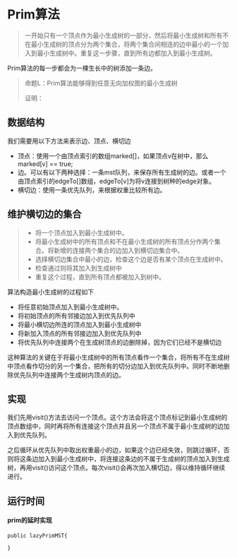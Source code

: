 # Prim算法

> 一开始只有一个顶点作为最小生成树的一部分，然后将最小生成树和所有不在最小生成树的顶点分为两个集合，将两个集合间相连的边中最小的一个加入到最小生成树中。重复这一步骤，直到所有边都加入到最小生成树。

Prim算法的每一步都会为一棵生长中的树添加一条边。

> 命题L：Prim算法能够得到任意无向加权图的最小生成树
>
> 证明：

## 数据结构

我们需要用以下方法来表示边、顶点、横切边

- 顶点：使用一个由顶点索引的数组marked[]，如果顶点v在树中，那么marked[v] == true;
- 边。可以有以下两种选择：一条mst队列，来保存所有生成树的边。或者一个由顶点索引的edgeTo[]数组，edgeTo[v]为将v连接到树种的edge对象。
- 横切边：使用一条优先队列，来根据权重比较所有边。

## 维护横切边的集合

> - 将一个顶点加入到最小生成树中。
> - 将最小生成树中的所有顶点和不在最小生成树的所有顶点分作两个集合。将新增的连接两个集合的边加入到横切边集合中。
> - 选择横切边集合中最小的边，检查这个边是否有某个顶点在生成树中。
> - 检查通过则将其加入到生成树中
> - 重复这个过程，直到所有顶点都被加入到树中。

算法构造最小生成树的过程如下

- 将任意初始顶点加入到最小生成树中。
- 将初始顶点的所有邻接边加入到优先队列中
- 将最小横切边所连的顶点加入到最小生成树中
- 将新加入顶点的所有邻接边加入到优先队列中
- 将优先队列中连接两个在生成树顶点的边删除掉，因为它们已经不是横切边

这种算法的关键在于将最小生成树中的所有顶点看作一个集合，将所有不在生成树中顶点看作切分的另一个集合，把所有的切分边加入到优先队列中。同时不断地删除优先队列中连接两个生成树内顶点的边。



## 实现

我们先用visit()方法去访问一个顶点。这个方法会将这个顶点标记到最小生成树的顶点数组中，同时再将所有连接这个顶点并且另一个顶点不属于最小生成树的边加入到优先队列。

之后循环从优先队列中取出权重最小的边，如果这个边已经失效，则跳过循环，否则将这条边加入到最小生成树中，将连接这条边的不属于生成树的顶点加入到生成树，再用visit()访问这个顶点。每次visit()会再次加入横切边，得以维持循环继续进行。

## 运行时间

#### prim的延时实现

```
public lazyPrimMST{

}
```

